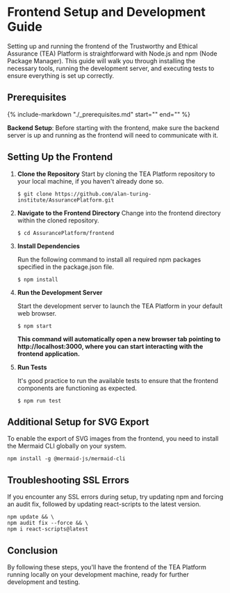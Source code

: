 # Frontend Setup and Development Guide

Setting up and running the frontend of the Trustworthy and Ethical Assurance (TEA) Platform is straightforward with Node.js and npm (Node Package Manager). This guide will walk you through installing the necessary tools, running the development server, and executing tests to ensure everything is set up correctly.

## Prerequisites

{%
   include-markdown "./_prerequisites.md"
   start="<!--prerequisites-start-->"
   end="<!--prerequisites-end-->"
%}

**Backend Setup**: Before starting with the frontend, make sure the backend server is up and running as the frontend will need to communicate with it.

## Setting Up the Frontend

1. **Clone the Repository**
    Start by cloning the TEA Platform repository to your local machine, if you haven't already done so.

    ```shell
    $ git clone https://github.com/alan-turing-institute/AssurancePlatform.git
    ```

2. **Navigate to the Frontend Directory**
    Change into the frontend directory within the cloned repository.

    ```shell
    $ cd AssurancePlatform/frontend
    ```

3. **Install Dependencies**

    Run the following command to install all required npm packages specified in the package.json file.

    ```shell
    $ npm install
    ```

4. **Run the Development Server**

    Start the development server to launch the TEA Platform in your default web browser.

    ```shell
    $ npm start
    ```

    **This command will automatically open a new browser tab pointing to http://localhost:3000, where you can start interacting with the frontend application.**

5. **Run Tests**

    It's good practice to run the available tests to ensure that the frontend components are functioning as expected.

    ```shell
    $ npm run test
    ```

## Additional Setup for SVG Export

To enable the export of SVG images from the frontend, you need to install the Mermaid CLI globally on your system.

```shell
npm install -g @mermaid-js/mermaid-cli
```

## Troubleshooting SSL Errors

If you encounter any SSL errors during setup, try updating npm and forcing an audit fix, followed by updating react-scripts to the latest version.

```shell
npm update && \
npm audit fix --force && \
npm i react-scripts@latest
```

## Conclusion

By following these steps, you'll have the frontend of the TEA Platform running locally on your development machine, ready for further development and testing.

